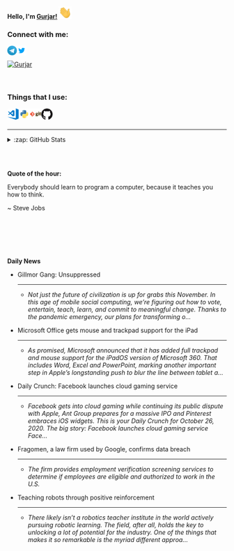 #### Hello, I'm [Gurjar!](https://GurjarKing.github.io) <img src="https://raw.githubusercontent.com/ABSphreak/ABSphreak/master/gifs/Hi.gif" width="30px"></h2>


### Connect with me:

[<img align="left" alt="Gurjar | Telegram" width="22px" src="https://raw.githubusercontent.com/github/explore/80688e429a7d4ef2fca1e82350fe8e3517d3494d/topics/telegram/telegram.png" />][Telegram]
[<img align="left" alt="Gurjar | Twitter" width="22px" src="https://raw.githubusercontent.com/github/explore/80688e429a7d4ef2fca1e82350fe8e3517d3494d/topics/twitter/twitter.png" />][Twitter]
<br >
<br >
<a href="https://github.com/GurjarKing"><img src="https://komarev.com/ghpvc/?username=GurjarKing" alt="Gurjar" /></a> <br />
<br />
<br />
<!-- <br >

![](https://visitor-badge.glitch.me/badge?page_id=GurjarKing)

<br /> -->

### Things that I use:

[<img align="left" alt="Visual Studio Code" width="26px" src="https://raw.githubusercontent.com/github/explore/80688e429a7d4ef2fca1e82350fe8e3517d3494d/topics/visual-studio-code/visual-studio-code.png" />][VSCode]
[<img align="left" alt="Python" width="26px" src="https://raw.githubusercontent.com/github/explore/80688e429a7d4ef2fca1e82350fe8e3517d3494d/topics/python/python.png" />][Python]
[<img align="left" alt="Git" width="26px" src="https://raw.githubusercontent.com/github/explore/80688e429a7d4ef2fca1e82350fe8e3517d3494d/topics/git/git.png" />][Git]
[<img align="left" alt="GitHub" width="26px" src="https://raw.githubusercontent.com/github/explore/78df643247d429f6cc873026c0622819ad797942/topics/github/github.png" />][Github]

<br />
<br />

---
<details>
  <summary>:zap: GitHub Stats</summary>

<img align="left" alt="Gurjar's Github Stats" src="https://github-readme-stats.vercel.app/api?username=GurjarKing&show_icons=true&hide_border=true&count_private=true&include_all_commit=true&theme=algolia" />

</details>

<!-- ### 🔔 My latest tweet
<a href="https://twitter.com/Gurjar_King43" target="_blank">
	<img src="https://github.com/GurjarKing/GurjarKing/raw/master/tweet.png" width="70%" align="center" alt="Click to view on Twitter" title="My latest tweet, as an image"/>
</a> -->
<br>

<pre>

</pre>

**Quote of the hour:**

Everybody should learn to program a computer, because it teaches you how to think.

~ Steve Jobs
<pre>

</pre>
<br>
<pre>


</pre>
<strong>Daily News</strong>
  
  - Gillmor Gang: Unsuppressed
     <hr/>
     
      - *Not just the future of civilization is up for grabs this November. In this age of mobile social computing, we’re figuring out how to vote, entertain, teach, learn, and commit to meaningful change. Thanks to the pandemic emergency, our plans for transforming o…*
     
  - Microsoft Office gets mouse and trackpad support for the iPad
      <hr/>
      
      - *As promised, Microsoft announced that it has added full trackpad and mouse support for the iPadOS version of Microsoft 360. That includes Word, Excel and PowerPoint, marking another important step in Apple’s longstanding push to blur the line between tablet a…*
      
  - Daily Crunch: Facebook launches cloud gaming service
      <hr/>
      
      - *Facebook gets into cloud gaming while continuing its public dispute with Apple, Ant Group prepares for a massive IPO and Pinterest embraces iOS widgets. This is your Daily Crunch for October 26, 2020. The big story: Facebook launches cloud gaming service Face…*
      
  - Fragomen, a law firm used by Google, confirms data breach
      <hr/>
      
      - *The firm provides employment verification screening services to determine if employees are eligible and authorized to work in the U.S.*
       
  - Teaching robots through positive reinforcement
      <hr/>
       
       - *There likely isn’t a robotics teacher institute in the world actively pursuing robotic learning. The field, after all, holds the key to unlocking a lot of potential for the industry. One of the things that makes it so remarkable is the myriad different approa…*
      

<br />

[VSCode]: https://code.visualstudio.com/
[Python]: https://www.python.org/
[Git]: https://git-scm.com/
[Github]: https://github.com/
[Telegram]: https://t.me/Gurjar_King/
[Twitter]: https://twitter.com/Gurjar_King43/
